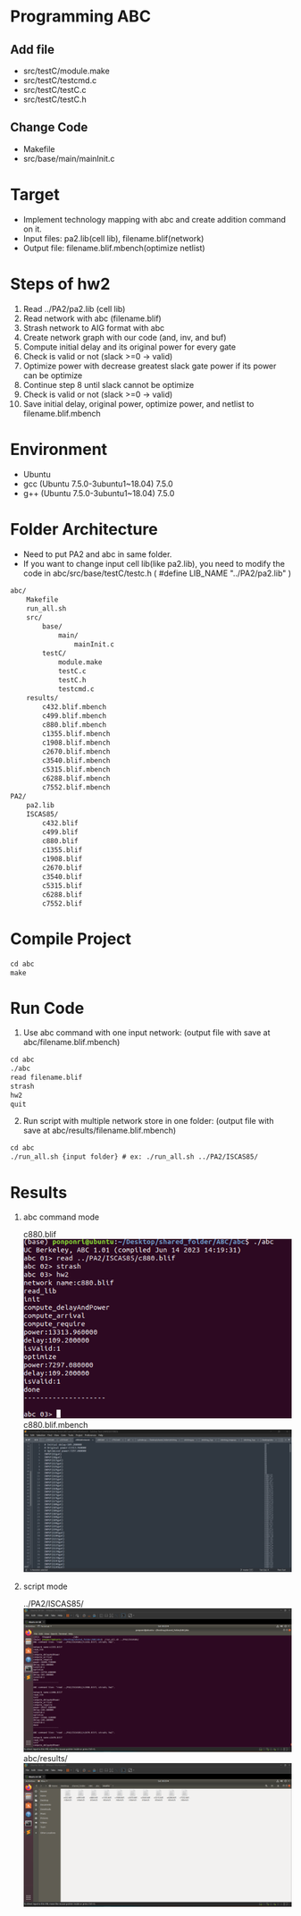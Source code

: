 # Programming ABC
## Add file
- src/testC/module.make
- src/testC/testcmd.c
- src/testC/testC.c
- src/testC/testC.h

## Change Code
- Makefile
- src/base/main/mainInit.c

# Target
- Implement technology mapping with abc and create addition command on it.
- Input files: pa2.lib(cell lib), filename.blif(network)
- Output file: filename.blif.mbench(optimize netlist)

# Steps of hw2
1. Read ../PA2/pa2.lib (cell lib)
2. Read network with abc (filename.blif)
3. Strash network to AIG format with abc
4. Create network graph with our code (and, inv, and buf)
5. Compute initial delay and its original power for every gate 
6. Check is valid or not (slack >=0 -> valid)
7. Optimize power with decrease greatest slack gate power if its power can be optimize
8. Continue step 8 until slack cannot be optimize
9. Check is valid or not (slack >=0 -> valid)
10. Save initial delay, original power, optimize power, and netlist to filename.blif.mbench  

# Environment
- Ubuntu 
- gcc (Ubuntu 7.5.0-3ubuntu1~18.04) 7.5.0
- g++ (Ubuntu 7.5.0-3ubuntu1~18.04) 7.5.0


# Folder Architecture
- Need to put PA2 and abc in same folder.
- If you want to change input cell lib(like pa2.lib), you need to modify the code in abc/src/base/testC/testc.h ( #define LIB_NAME "../PA2/pa2.lib" )
```
abc/
    Makefile
    run_all.sh
    src/
        base/
            main/
                mainInit.c
        testC/
            module.make
            testC.c
            testC.h
            testcmd.c
    results/
        c432.blif.mbench
        c499.blif.mbench
        c880.blif.mbench
        c1355.blif.mbench
        c1908.blif.mbench
        c2670.blif.mbench
        c3540.blif.mbench
        c5315.blif.mbench
        c6288.blif.mbench
        c7552.blif.mbench
PA2/
    pa2.lib
    ISCAS85/
        c432.blif
        c499.blif
        c880.blif
        c1355.blif
        c1908.blif
        c2670.blif
        c3540.blif
        c5315.blif
        c6288.blif
        c7552.blif

```
# Compile Project
```
cd abc
make
```
# Run Code

1. Use abc command with one input network: (output file with save at abc/filename.blif.mbench)
```
cd abc
./abc
read filename.blif 
strash
hw2
quit
```

2. Run script with multiple network store in one folder: (output file with save at abc/results/filename.blif.mbench)
```
cd abc
./run_all.sh {input folder} # ex: ./run_all.sh ../PA2/ISCAS85/
```
# Results
1. abc command mode

    c880.blif
    ![](images/result_1.png)
    c880.blif.mbench
    ![](images/result_1-1.png)

2. script mode

    ../PA2/ISCAS85/
    ![](images/result_2.png)
    abc/results/
    ![](images/result_2-1.png)



